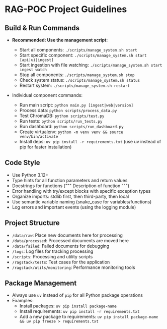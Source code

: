 # RAG-POC Project Guidelines

## Build & Run Commands
- **Recommended: Use the management script:**
  - Start all components: `./scripts/manage_system.sh start`
  - Start specific component: `./scripts/manage_system.sh start [api|ui|ingest]`
  - Start ingestion with file watching: `./scripts/manage_system.sh start ingest watch`
  - Stop all components: `./scripts/manage_system.sh stop`
  - Check system status: `./scripts/manage_system.sh status`
  - Restart system: `./scripts/manage_system.sh restart`

- Individual component commands:
  - Run main script: `python main.py [ingest|web|version]`
  - Process data: `python scripts/process_data.py`
  - Test ChromaDB: `python scripts/test.py`
  - Run tests: `python scripts/run_tests.py`
  - Run dashboard: `python scripts/run_dashboard.py`
  - Create virtualenv: `python -m venv venv && source venv/bin/activate`
  - Install deps: `uv pip install -r requirements.txt` (use uv instead of pip for faster installation)

## Code Style
- Use Python 3.12+
- Type hints for all function parameters and return values
- Docstrings for functions (""" Description of function """)
- Error handling with try/except blocks with specific exception types
- Organize imports: stdlib first, then third-party, then local
- Use semantic variable naming (snake_case for variables/functions)
- Log errors and important events (using the logging module)

## Project Structure
- `/data/raw`: Place new documents here for processing
- `/data/processed`: Processed documents are moved here
- `/data/failed`: Failed documents for debugging
- `/logs`: Log files for tracking processing
- `/scripts`: Processing and utility scripts
- `/ragstack/tests`: Test cases for the application
- `/ragstack/utils/monitoring`: Performance monitoring tools

## Package Management
- Always use `uv` instead of `pip` for all Python package operations
- Examples:
  - Install packages: `uv pip install package-name`
  - Install requirements: `uv pip install -r requirements.txt`
  - Add a new package to requirements: `uv pip install package-name && uv pip freeze > requirements.txt`